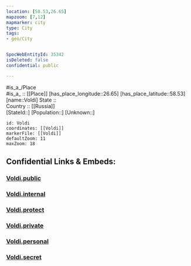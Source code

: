 ```yaml
---
location: [58.53,26.65] 
mapzoom: [7,12] 
mapmarker: city 
type: City
tags:
- geo/City


SpocWebEntityId: 35342
isDeleted: false
confidential: public

---
```

#is_a_/Place  
#is_a_ :: [[Place]] 
[has_place_longitude::26.65] 
[has_place_latitude::58.53] 
[name::Voldi] 
State ::  
Country :: [[Russia]]  
[StateId::] 
[Population::] 
[Unknown::] 


```leaflet
id: Voldi
coordinates: [[Voldi]] 
markerFile: [[Voldi]] 
defaultZoom: 11 
maxZoom: 18
```


## Confidential Links & Embeds: 

### [Voldi.public](/_public/\Earth\Continent\Europe\Europe~North\Estonia\Counties~Estonia\Tartu\CityVoldi.public.md) 

### [Voldi.internal](/_internal/\Earth\Continent\Europe\Europe~North\Estonia\Counties~Estonia\Tartu\CityVoldi.internal.md) 

### [Voldi.protect](/_protect/\Earth\Continent\Europe\Europe~North\Estonia\Counties~Estonia\Tartu\CityVoldi.protect.md) 

### [Voldi.private](/_private/\Earth\Continent\Europe\Europe~North\Estonia\Counties~Estonia\Tartu\CityVoldi.private.md) 

### [Voldi.personal](/_personal/\Earth\Continent\Europe\Europe~North\Estonia\Counties~Estonia\Tartu\CityVoldi.personal.md) 

### [Voldi.secret](/_secret/\Earth\Continent\Europe\Europe~North\Estonia\Counties~Estonia\Tartu\CityVoldi.secret.md)

